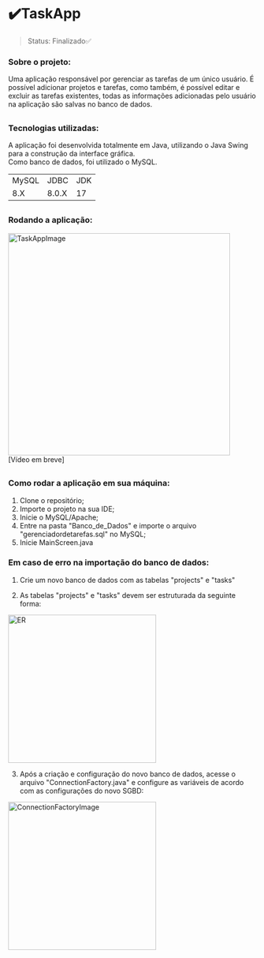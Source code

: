 # ✔️TaskApp

> Status: Finalizado✅

### Sobre o projeto:

Uma aplicação responsável por gerenciar as tarefas de um único usuário. É possível adicionar projetos e tarefas, como também, é possível editar e excluir as tarefas existentes, todas as informações adicionadas pelo usuário na aplicação são salvas no banco de dados.
##
### Tecnologias utilizadas:
A aplicação foi desenvolvida totalmente em Java, utilizando o Java Swing para a construção da interface gráfica.  <br/>
Como banco de dados, foi utilizado o MySQL.

<div>
  <table> 
    <tr> 
      <td>MySQL </td>
      <td>JDBC </td>
      <td>JDK </td>
    </tr>
    <tr>
      <td> 8.X </td>
      <td> 8.0.X </td>
      <td> 17 </td>
    </tr>
  </table>
</div>

##


### Rodando a aplicação:

<img alt="TaskAppImage" height="450" src="https://cdn.discordapp.com/attachments/468483471468265492/1031792840994463804/TaskApp.png">
<br/>
[Vídeo em breve]


##

### Como rodar a aplicação em sua máquina:

1) Clone o repositório;
2) Importe o projeto na sua IDE; 
3) Inicie o MySQL/Apache;
4) Entre na pasta "Banco_de_Dados" e importe o arquivo "gerenciadordetarefas.sql" no MySQL;
5) Inicie MainScreen.java

### Em caso de erro na importação do banco de dados: 

1) Crie um novo banco de dados com as tabelas "projects" e "tasks"

2) As tabelas "projects" e "tasks" devem ser estruturada da seguinte forma:

<img alt="ER" height="300" src="https://cdn.discordapp.com/attachments/1030611529307004939/1035180964034396190/ER.jpeg">

3) Após a criação e configuração do novo banco de dados, acesse o arquivo "ConnectionFactory.java" e configure as variáveis de acordo com as configurações do novo SGBD:
<div>
<img alt="ConnectionFactoryImage" height="300" src="https://cdn.discordapp.com/attachments/468483471468265492/1031791099347488798/ConnectionFactory.png">
</div>




